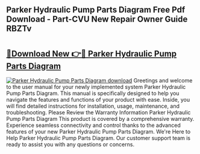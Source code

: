 ## Parker Hydraulic Pump Parts Diagram Free Pdf Download - Part-CVU New Repair Owner Guide RBZTv

# <h2><a href="http://dfl58c8.blite.top/?on=Parker+Hydraulic+Pump+Parts+Diagram">🔗Download New 👉🔴 Parker Hydraulic Pump Parts Diagram</a></h2>

[![Parker Hydraulic Pump Parts Diagram download](https://i.imgur.com/lujVjoI.png)](http://dfl58c8.blite.top/?on=Parker+Hydraulic+Pump+Parts+Diagram)
Greetings and welcome to the user manual for your newly implemented system Parker Hydraulic Pump Parts Diagram. This manual is specifically designed to help you navigate the features and functions of your product with ease. Inside, you will find detailed instructions for installation, usage, maintenance, and troubleshooting. Please Review the Warranty Information Parker Hydraulic Pump Parts Diagram This product is covered by a comprehensive warranty. Experience seamless connectivity and control thanks to the advanced features of your new Parker Hydraulic Pump Parts Diagram. We're Here to Help Parker Hydraulic Pump Parts Diagram. Our customer support team is ready to assist you with any questions or concerns.

